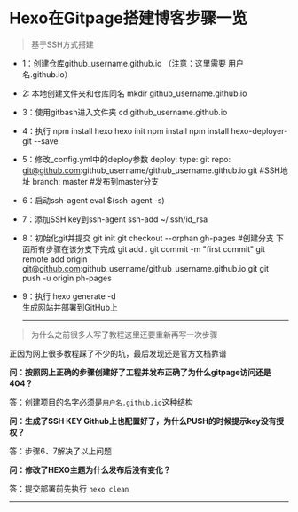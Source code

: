 # Hexo在Gitpage搭建博客步骤一览 #

> 基于SSH方式搭建

* 1：创建仓库github_username.github.io  （注意：这里需要 用户名.github.io）
* 2: 本地创建文件夹和仓库同名
      mkdir github_username.github.io
* 3：使用gitbash进入文件夹
      cd github_username.github.io
* 4：执行
      npm install hexo
      hexo init
      npm install
      npm install hexo-deployer-git --save
* 5：修改_config.yml中的deploy参数
      deploy:
        type: git
        repo: git@github.com:github_username/github_username.github.io.git #SSH地址
        branch: master #发布到master分支
* 6：启动ssh-agent
      eval $(ssh-agent -s)
* 7：添加SSH key到ssh-agent
      ssh-add ~/.ssh/id_rsa
* 8：初始化git并提交
      git init
      git checkout --orphan gh-pages #创建分支 下面所有步骤在该分支下完成
      git add .
      git commit -m "first commit"
      git remote add origin git@github.com:github_username/github_username.github.io.git
      git push -u origin ph-pages
* 9：执行
      hexo generate -d    
  生成网站并部署到GitHub上

  ---

>为什么之前很多人写了教程这里还要重新再写一次步骤

  正因为网上很多教程踩了不少的坑，最后发现还是官方文档靠谱

  __问：按照网上正确的步骤创建好了工程并发布正确了为什么gitpage访问还是404？__

  答：创建项目的名字必须是`用户名.github.io`这种结构

  __问：生成了SSH KEY Github上也配置好了，为什么PUSH的时候提示key没有授权？__

  答：步骤6、7解决了以上问题

  __问：修改了HEXO主题为什么发布后没有变化？__

  答：提交部署前先执行 `hexo clean`

  ---
